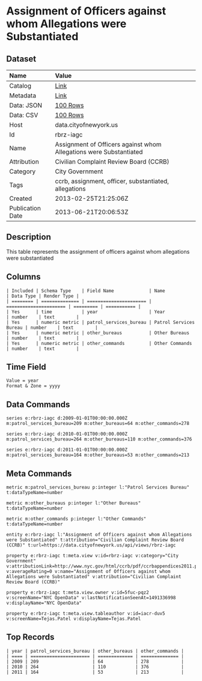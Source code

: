 # Assignment of Officers against whom Allegations were Substantiated

## Dataset

| Name | Value |
| :--- | :---- |
| Catalog | [Link](https://catalog.data.gov/dataset/assignment-of-officers-against-whom-allegations-were-substantiated-6a9a6) |
| Metadata | [Link](https://data.cityofnewyork.us/api/views/rbrz-iagc) |
| Data: JSON | [100 Rows](https://data.cityofnewyork.us/api/views/rbrz-iagc/rows.json?max_rows=100) |
| Data: CSV | [100 Rows](https://data.cityofnewyork.us/api/views/rbrz-iagc/rows.csv?max_rows=100) |
| Host | data.cityofnewyork.us |
| Id | rbrz-iagc |
| Name | Assignment of Officers against whom Allegations were Substantiated |
| Attribution | Civilian Complaint Review Board (CCRB) |
| Category | City Government |
| Tags | ccrb, assignment, officer, substantiated, allegations |
| Created | 2013-02-25T21:25:06Z |
| Publication Date | 2013-06-21T20:06:53Z |

## Description

This table represents the assignment of officers against whom allegations were substantiated

## Columns

```ls
| Included | Schema Type    | Field Name             | Name                   | Data Type | Render Type |
| ======== | ============== | ====================== | ====================== | ========= | =========== |
| Yes      | time           | year                   | Year                   | number    | text        |
| Yes      | numeric metric | patrol_services_bureau | Patrol Services Bureau | number    | text        |
| Yes      | numeric metric | other_bureaus          | Other Bureaus          | number    | text        |
| Yes      | numeric metric | other_commands         | Other Commands         | number    | text        |
```

## Time Field

```ls
Value = year
Format & Zone = yyyy
```

## Data Commands

```ls
series e:rbrz-iagc d:2009-01-01T00:00:00.000Z m:patrol_services_bureau=209 m:other_bureaus=64 m:other_commands=278

series e:rbrz-iagc d:2010-01-01T00:00:00.000Z m:patrol_services_bureau=264 m:other_bureaus=110 m:other_commands=376

series e:rbrz-iagc d:2011-01-01T00:00:00.000Z m:patrol_services_bureau=164 m:other_bureaus=53 m:other_commands=213
```

## Meta Commands

```ls
metric m:patrol_services_bureau p:integer l:"Patrol Services Bureau" t:dataTypeName=number

metric m:other_bureaus p:integer l:"Other Bureaus" t:dataTypeName=number

metric m:other_commands p:integer l:"Other Commands" t:dataTypeName=number

entity e:rbrz-iagc l:"Assignment of Officers against whom Allegations were Substantiated" t:attribution="Civilian Complaint Review Board (CCRB)" t:url=https://data.cityofnewyork.us/api/views/rbrz-iagc

property e:rbrz-iagc t:meta.view v:id=rbrz-iagc v:category="City Government" v:attributionLink=http://www.nyc.gov/html/ccrb/pdf/ccrbappendices2011.pdf v:averageRating=0 v:name="Assignment of Officers against whom Allegations were Substantiated" v:attribution="Civilian Complaint Review Board (CCRB)"

property e:rbrz-iagc t:meta.view.owner v:id=5fuc-pqz2 v:screenName="NYC OpenData" v:lastNotificationSeenAt=1491336998 v:displayName="NYC OpenData"

property e:rbrz-iagc t:meta.view.tableauthor v:id=iacr-duv5 v:screenName=Tejas.Patel v:displayName=Tejas.Patel
```

## Top Records

```ls
| year | patrol_services_bureau | other_bureaus | other_commands | 
| ==== | ====================== | ============= | ============== | 
| 2009 | 209                    | 64            | 278            | 
| 2010 | 264                    | 110           | 376            | 
| 2011 | 164                    | 53            | 213            | 
```